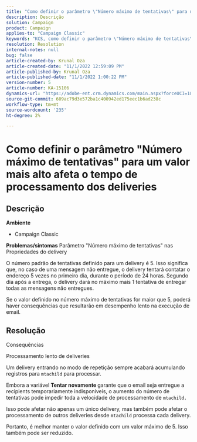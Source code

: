 ```yaml
---
title: "Como definir o parâmetro \"Número máximo de tentativas\" para um valor mais alto afeta o tempo de processamento dos deliveries"
description: Descrição
solution: Campaign
product: Campaign
applies-to: "Campaign Classic"
keywords: "KCS, como definir o parâmetro \"Número máximo de tentativas\" para um valor mais alto afeta o tempo de processamento dos deliveries"
resolution: Resolution
internal-notes: null
bug: false
article-created-by: Krunal Oza
article-created-date: "11/1/2022 12:59:09 PM"
article-published-by: Krunal Oza
article-published-date: "11/1/2022 1:00:22 PM"
version-number: 5
article-number: KA-15106
dynamics-url: "https://adobe-ent.crm.dynamics.com/main.aspx?forceUCI=1&pagetype=entityrecord&etn=knowledgearticle&id=493901f5-e459-ed11-9561-6045bd0067ea"
source-git-commit: 609ac79d3e572ba1c400942ed175eec1b6ad238c
workflow-type: tm+mt
source-wordcount: '235'
ht-degree: 2%

---
```


# Como definir o parâmetro &quot;Número máximo de tentativas&quot; para um valor mais alto afeta o tempo de processamento dos deliveries

## Descrição

<b>Ambiente</b>
- Campaign Classic



<b>Problemas/sintomas</b>
Parâmetro &quot;Número máximo de tentativas&quot; nas Propriedades do delivery

O número padrão de tentativas definido para um delivery é 5. Isso significa que, no caso de uma mensagem não entregue, o delivery tentará contatar o endereço 5 vezes no primeiro dia, durante o período de 24 horas. Segundo dia após a entrega, o delivery dará no máximo mais 1 tentativa de entregar todas as mensagens não entregues.

Se o valor definido no número máximo de tentativas for maior que 5, poderá haver consequências que resultarão em desempenho lento na execução de email.


## Resolução


Consequências

Processamento lento de deliveries

Um delivery entrando no modo de repetição sempre acabará acumulando registros para `mtachild` para processar.

Embora a variável <b>Tentar novamente </b>garante que o email seja entregue a recipients temporariamente indisponíveis, o aumento do número de tentativas pode impedir toda a velocidade de processamento de `mtachild.`

Isso pode afetar não apenas um único delivery, mas também pode afetar o processamento de outros deliveries desde `mtachild` processa cada delivery.



Portanto, é melhor manter o valor definido com um valor máximo de 5. Isso também pode ser reduzido.
